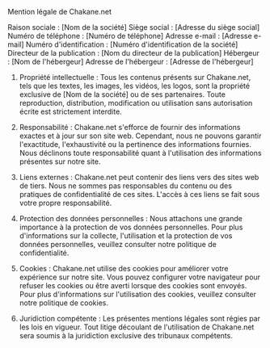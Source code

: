 Mention légale de Chakane.net

Raison sociale : [Nom de la société]
Siège social : [Adresse du siège social]
Numéro de téléphone : [Numéro de téléphone]
Adresse e-mail : [Adresse e-mail]
Numéro d'identification : [Numéro d'identification de la société]
Directeur de la publication : [Nom du directeur de la publication]
Hébergeur : [Nom de l'hébergeur]
Adresse de l'hébergeur : [Adresse de l'hébergeur]

1. Propriété intellectuelle :
Tous les contenus présents sur Chakane.net, tels que les textes, les images, les vidéos, les logos, sont la propriété exclusive de [Nom de la société] ou de ses partenaires. Toute reproduction, distribution, modification ou utilisation sans autorisation écrite est strictement interdite.

2. Responsabilité :
Chakane.net s'efforce de fournir des informations exactes et à jour sur son site web. Cependant, nous ne pouvons garantir l'exactitude, l'exhaustivité ou la pertinence des informations fournies. Nous déclinons toute responsabilité quant à l'utilisation des informations présentes sur notre site.

3. Liens externes :
Chakane.net peut contenir des liens vers des sites web de tiers. Nous ne sommes pas responsables du contenu ou des pratiques de confidentialité de ces sites. L'accès à ces liens se fait sous votre propre responsabilité.

4. Protection des données personnelles :
Nous attachons une grande importance à la protection de vos données personnelles. Pour plus d'informations sur la collecte, l'utilisation et la protection de vos données personnelles, veuillez consulter notre politique de confidentialité.

5. Cookies :
Chakane.net utilise des cookies pour améliorer votre expérience sur notre site. Vous pouvez configurer votre navigateur pour refuser les cookies ou être averti lorsque des cookies sont envoyés. Pour plus d'informations sur l'utilisation des cookies, veuillez consulter notre politique de cookies.

6. Juridiction compétente :
Les présentes mentions légales sont régies par les lois en vigueur. Tout litige découlant de l'utilisation de Chakane.net sera soumis à la juridiction exclusive des tribunaux compétents.
